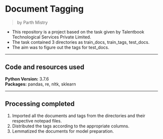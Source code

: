 # Document Tagging
> by Parth Mistry
* This repository is a project based on the task given by Talentbook Technological Services Private Limited.
* The task contained 3 directories as train_docs, train_tags, test_docs.
* The aim was to figure out the tags for test_docs.

---
## Code and resources used
**Python Version:** 3.7.6  
**Packages:** pandas, re, nltk, sklearn  

---
## Processing completed
1. Imported all the documents and tags from the directories and their respective notepad files.
2. Distributed the tags according to the appropriate columns.
3. Lemmatized the documents for model preparation.